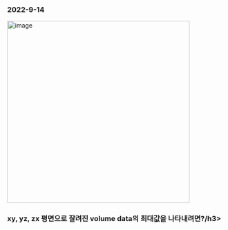<h3> 2022-9-14 </h3>
<img width="422" alt="image" src="https://user-images.githubusercontent.com/114863642/198875046-4f2d6184-98ee-4056-a2e3-d0b0f1dbf0d7.png">
<h3> xy, yz, zx 평면으로 잘려진 volume data의 최대값을 나타내려면?/h3>

